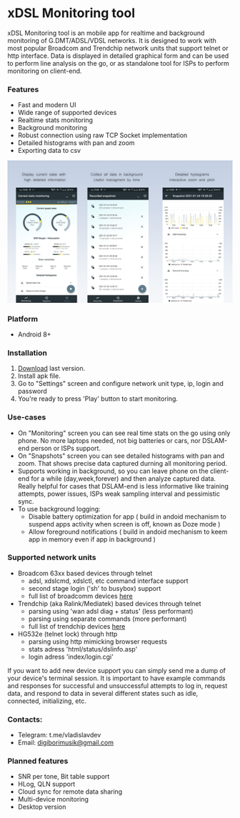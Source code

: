

# xDSL Monitoring tool

xDSL Monitoring tool is an mobile app for realtime and background monitoring of G.DMT/ADSL/VDSL networks. It is designed to work with most popular Broadcom and Trendchip network units that support telnet or http interface. Data is displayed in detailed graphical form and can be used to perform line analysis on the go, or as standalone tool for ISPs to perform monitoring on client-end.


### Features
  - Fast and modern UI
  - Wide range of supported devices
  - Realtime stats monitoring
  - Background monitoring
  - Robust connection using raw TCP Socket implementation
  - Detailed histograms with pan and zoom
  - Exporting data to csv

  
![screenshot](https://github.com/digiboridev/xDSL-Monitoring-tool/blob/main/md/bg.jpg)

### Platform
  - Android 8+

### Installation
1. [Download](https://github.com/digiboridev/xDSL-Monitoring-tool/releases/) last version.
2. Install apk file.
3. Go to "Settings" screen and configure network unit type, ip, login and password
4. You're ready to press 'Play' button to start monitoring.

### Use-cases
- On "Monitoring" screen you can see real time stats on the go using only phone. No more laptops needed, not big batteries or cars, nor DSLAM-end person or ISPs support.
- On "Snapshots" screen you can see detailed histograms with pan and zoom. That shows precise data captured durning all monitoring period.
- Supports working in background, so you can leave phone on the client-end for a while (day,week,forever) and then analyze captured data. Really helpful for  cases that DSLAM-end is less informative like training attempts, power issues, ISPs weak sampling interval and pessimistic sync. 
- To use background logging:
   - Disable battery optimization for app ( build in andoid mechanism to suspend apps activity when screen is off, known as Doze mode )
   - Allow foreground notifications ( build in andoid mechanism to keem app in memory even if app in background )

### Supported network units
  - Broadcom 63xx based devices through telnet
    - adsl, xdslcmd, xdslctl, etc command interface support
    - second stage login ('sh' to busybox) support
    - full list of broadcomm devices [here](https://wiki.kitz.co.uk/index.php?title=BCM_routers)
  - Trendchip (aka Ralink/Mediatek) based devices through telnet
    - parsing using 'wan adsl diag + status' (less performant)
    - parsing using separate commands (more performant)
    - full list of trendchip devices [here](http://en.techinfodepot.shoutwiki.com/wiki/TrendChip)
  - HG532e (telnet lock) through http
    - parsing using http mimicking browser requests
    - stats adress 'html/status/dslinfo.asp'
    - login adress 'index/login.cgi'
  

If you want to add new device support you can simply send me a dump of your device's terminal session. It is important to have example commands and responses for successful and unsuccessful attempts to log in, request data, and respond to data in several different states such as idle, connected, initializing, etc.

### Contacts: 
  - Telegram: t.me/vladislavdev
  - Email: digiborimusik@gmail.com

### Planned features
  - SNR per tone, Bit table support
  - HLog, QLN support
  - Cloud sync for remote data sharing
  - Multi-device monitoring
  - Desktop version
